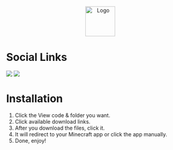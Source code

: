 <br/>
<p align="center">
  <a href="https://github.com/artsvn/PocketLoki">
    <img src="https://media.discordapp.net/attachments/1082425019218546868/1095767985853042970/pack_icon.png" alt="Logo" width="80" height="80">
  </a>
</p>

# Social Links
![](https://discordapp.com/api/guilds/1082401271098638417/widget.png?style=banner2)
[![](https://dcbadge.vercel.app/api/server/R89XUt7uMa)](https://discord.gg/R89XUt7uMa)

# Installation

1. Click the View code & folder you want.
2. Click available download links.
3. After you download the files, click it.
4. It will redirect to your Minecraft app or click the app manually.
5. Done, enjoy!
